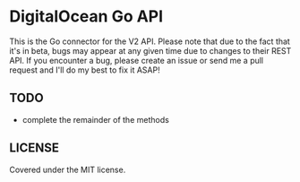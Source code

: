 # DigitalOcean Go API

This is the Go connector for the V2 API.  Please note that due to the fact that it's in beta, bugs may appear at any given time due to changes to their REST API.  If you encounter a bug, please create an issue or send me a pull request and I'll do my best to fix it ASAP!

## TODO

- complete the remainder of the methods


## LICENSE

Covered under the MIT license.
